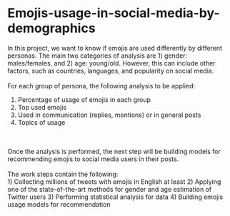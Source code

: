 # Emojis-usage-in-social-media-by-demographics
In this project, we want to know if emojis are used differently by different personas. The main two categories of analysis are 1) gender: males/females, and 2) age: young/old. However, this can include other factors, such as countries, languages, and popularity on social media.
</br>
</br>
For each group of persona, the following analysis to be applied:
</br>
1) Percentage of usage of emojis in each group
2) Top used emojis
3) Used in communication (replies, mentions) or in general posts
4) Topics of usage
</br>
</br>Once the analysis is performed, the next step will be building models for recommending emojis to social media users in their posts.
</br>
</br>
The work steps contain the following:
</br>
1) Collecting millions of tweets with emojis in English at least
2) Applying one of the state-of-the-art methods for gender and age estimation of Twitter users
3) Performing statistical analysis for data
4) Building emojis usage models for recommendation

